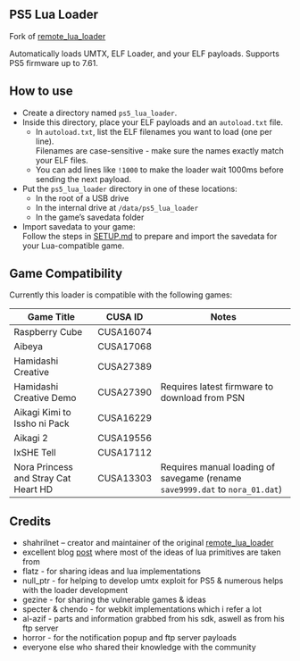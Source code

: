 
## PS5 Lua Loader

Fork of [remote_lua_loader](https://github.com/shahrilnet/remote_lua_loader)

Automatically loads UMTX, ELF Loader, and your ELF payloads.
Supports PS5 firmware up to 7.61.

## How to use
* Create a directory named `ps5_lua_loader`.
* Inside this directory, place your ELF payloads and an `autoload.txt` file.
    * In `autoload.txt`, list the ELF filenames you want to load (one per line).  
      Filenames are case-sensitive - make sure the names exactly match your ELF files.
    * You can add lines like `!1000` to make the loader wait 1000ms before sending the next payload.
* Put the `ps5_lua_loader` directory in one of these locations:
    * In the root of a USB drive
    * In the internal drive at `/data/ps5_lua_loader`
    * In the game’s savedata folder
* Import savedata to your game:  
  Follow the steps in [SETUP.md](SETUP.md) to prepare and import the savedata for your Lua-compatible game.
   

## Game Compatibility

Currently this loader is compatible with the following games:
  
| Game Title                            | CUSA ID     | Notes                                                                           |
|---------------------------------------|-------------|---------------------------------------------------------------------------------|
| Raspberry Cube                        | CUSA16074   |                                                                                 |
| Aibeya                                | CUSA17068   |                                                                                 |
| Hamidashi Creative                    | CUSA27389   |                                                                                 |
| Hamidashi Creative Demo               | CUSA27390   | Requires latest firmware to download from PSN                                   |
| Aikagi Kimi to Issho ni Pack          | CUSA16229   |                                                                                 |
| Aikagi 2                              | CUSA19556   |                                                                                 |
| IxSHE Tell                            | CUSA17112   |                                                                                 |
| Nora Princess and Stray Cat Heart HD  | CUSA13303   | Requires manual loading of savegame (rename `save9999.dat` to `nora_01.dat`)    |

## Credits

* shahrilnet – creator and maintainer of the original [remote_lua_loader](https://github.com/shahrilnet/remote_lua_loader)
* excellent blog [post](https://memorycorruption.net/posts/rce-lua-factorio/) where most of the ideas of lua primitives are taken from 
* flatz - for sharing ideas and lua implementations
* null_ptr - for helping to develop umtx exploit for PS5 & numerous helps with the loader development
* gezine - for sharing the vulnerable games & ideas
* specter & chendo - for webkit implementations which i refer a lot
* al-azif - parts and information grabbed from his sdk, aswell as from his ftp server
* horror - for the notification popup and ftp server payloads
* everyone else who shared their knowledge with the community
